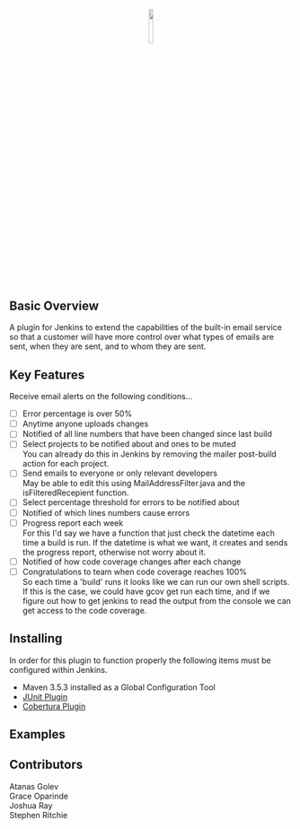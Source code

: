 <p align="center"><img width=12.5% src="https://wiki.jenkins.io/download/attachments/2916393/logo.png?version=1&modificationDate=1302753947000&api=v2"></p>

## Basic Overview
A plugin for Jenkins to extend the capabilities of the built-in email service so that a customer will have more control over what types of emails are sent, when they are sent, and to whom they are sent.
## Key Features
Receive email alerts on the following conditions...
- [ ] Error percentage is over 50%
- [ ] Anytime anyone uploads changes
- [ ] Notified of all line numbers that have been changed since last build
- [ ] Select projects to be notified about and ones to be muted<br>
You can already do this in Jenkins by removing the mailer post-build action for each project.
- [ ] Send emails to everyone or only relevant developers<br>
May be able to edit this using MailAddressFilter.java and the isFilteredRecepient function.
- [ ] Select percentage threshold for errors to be notified about
- [ ] Notified of which lines numbers cause errors
- [ ] Progress report each week<br>
For this I'd say we have a function that just check the datetime each time a build is run.  If the datetime is what we want, it creates and sends the progress report, otherwise not worry about it.
- [ ] Notified of how code coverage changes after each change
- [ ] Congratulations to team when code coverage reaches 100%<br>
So each time a 'build' runs it looks like we can run our own shell scripts.  If this is the case, we could have gcov get run each time, and if we figure out how to get jenkins to read the output from the console we can get access to the code coverage.
## Installing
In order for this plugin to function properly the following items must be configured within Jenkins.
* Maven 3.5.3 installed as a Global Configuration Tool
* [JUnit Plugin](https://wiki.jenkins.io/display/JENKINS/JUnit+Plugin)
* [Cobertura Plugin](https://wiki.jenkins.io/display/JENKINS/Cobertura+Plugin)
## Examples
## Contributors
Atanas Golev<br>
Grace Oparinde<br>
Joshua Ray<br>
Stephen Ritchie<br>
